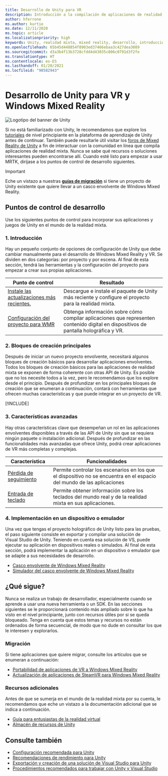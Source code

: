 ```yaml
---
title: Desarrollo de Unity para VR
description: Introducción a la compilación de aplicaciones de realidad mixta en Unity para VR y cascos envolventes de Windows Mixed Reality.
author: hferrone
ms.author: kurtie
ms.date: 12/11/2020
ms.topic: article
ms.localizationpriority: high
keywords: Unity, realidad mixta, mixed reality, desarrollo, introducción, nuevo proyecto, portabilidad, funcionalidad, cámara, simulación, emulación, documentación, casco de realidad mixta, casco de windows mixed reality, casco de realidad virtual, qué es la realidad virtual, qué es la realidad aumentada, MRTK, kit de herramientas de realidad mixta, entrada de voz, cámara localizable, emulador, Azure, tutoriales
ms.openlocfilehash: 65b45d448854f8903ed37466ebaa3c427dea3089
ms.sourcegitcommit: d3a3b4f13b3728cfdd4d43035c806c0791d3f2fe
ms.translationtype: HT
ms.contentlocale: es-ES
ms.lasthandoff: 01/20/2021
ms.locfileid: "98582943"
---
```

# <a name="unity-development-for-vr-and-windows-mixed-reality"></a>Desarrollo de Unity para VR y Windows Mixed Reality

![Logotipo del banner de Unity](../images/unity_logo_banner.png)

Si no está familiarizado con Unity, le recomendamos que explore los [tutoriales](https://unity3d.com/learn/tutorials) de nivel principiante en la plataforma de aprendizaje de Unity antes de continuar. También puede resultarle útil visitar los [foros de Mixed Reality de Unity](https://forum.unity3d.com/forums/hololens.102/) a fin de interactuar con la comunidad en línea que compila aplicaciones de realidad mixta. Nunca se sabe qué recursos o soluciones interesantes pueden encontrarse allí. Cuando esté listo para empezar a usar MRTK, diríjase a los puntos de control de desarrollo siguientes.

> [!IMPORTANT]
> Eche un vistazo a nuestras **[guías de migración](../porting-apps/porting-overview.md)** si tiene un proyecto de Unity existente que quiere llevar a un casco envolvente de Windows Mixed Reality. 

## <a name="development-checkpoints"></a>Puntos de control de desarrollo

Use los siguientes puntos de control para incorporar sus aplicaciones y juegos de Unity en el mundo de la realidad mixta. 

### <a name="1-getting-started"></a>1. Introducción

Hay un pequeño conjunto de opciones de configuración de Unity que debe cambiar manualmente para el desarrollo de Windows Mixed Reality y VR. Se dividen en dos categorías: por proyecto y por escena. Al final de esta sección, tendrá las herramientas y la configuración del proyecto para empezar a crear sus propias aplicaciones.

|  Punto de control  |  Resultado  |
| --- | --- |
| [Instale las actualizaciones más recientes.](../install-the-tools.md) | Descargue e instale el paquete de Unity más reciente y configure el proyecto para la realidad mixta. |
| [Configuración del proyecto para WMR](configure-unity-project.md) | Obtenga información sobre cómo compilar aplicaciones que representen contenido digital en dispositivos de pantalla holográfica y VR. |

### <a name="2-core-building-blocks"></a>2. Bloques de creación principales

Después de iniciar un nuevo proyecto envolvente, necesitará algunos bloques de creación básicos para desarrollar aplicaciones envolventes. Todos los bloques de creación básicos para las aplicaciones de realidad mixta se exponen de forma coherente con otras API de Unity. Es posible que no los necesite todos a la vez, pero le recomendamos que los explore desde el principio. Después de profundizar en los principales bloques de creación que se enumeran a continuación, contará con herramientas que ofrecen muchas características y que puede integrar en un proyecto de VR.

[!INCLUDE[](../includes/unity-building-blocks-wmr.md)]

### <a name="3-advanced-features"></a>3. Características avanzadas

Hay otras características clave que desempeñan un rol en las aplicaciones envolventes disponibles a través de las API de Unity sin que se requiera ningún paquete o instalación adicional. Después de profundizar en las funcionalidades más avanzadas que ofrece Unity, podrá crear aplicaciones de VR más completas y complejas.

|  Característica  |  Funcionalidades  |
| --- | --- |
| [Pérdida de seguimiento](tracking-loss-in-unity.md) | Permite controlar los escenarios en los que el dispositivo no se encuentra en el espacio del mundo de las aplicaciones |
| [Entrada de teclado](keyboard-input-in-unity.md) | Permite obtener información sobre los teclados del mundo real y de la realidad mixta en sus aplicaciones. |

### <a name="4-deploying-to-a-device-or-emulator"></a>4. Implementación en un dispositivo o emulador

Una vez que tengas el proyecto holográfico de Unity listo para las pruebas, el paso siguiente consiste en exportar y compilar una solución de Visual Studio de Unity. Teniendo en cuenta esa solución de VS, puede ejecutar su aplicación en dispositivos reales o simulados. Al final de esta sección, podrá implementar la aplicación en un dispositivo o emulador que se adapte a sus necesidades de desarrollo.

* [Casco envolvente de Windows Mixed Reality](../platform-capabilities-and-apis/using-visual-studio.md)
* [Simulador del casco envolvente de Windows Mixed Reality](../platform-capabilities-and-apis/using-the-windows-mixed-reality-simulator.md)

## <a name="whats-next"></a>¿Qué sigue?

Nunca se realiza un trabajo de desarrollador, especialmente cuando se aprende a usar una nueva herramienta o un SDK. En las secciones siguientes se le proporcionará contenido más ampliado sobre lo que ha visto en el nivel principiante, junto con recursos útiles por si se queda bloqueado. Tenga en cuenta que estos temas y recursos no están ordenados de forma secuencial, de modo que no dude en consultar los que le interesen y explorarlos.

### <a name="porting"></a>Migración

Si tiene aplicaciones que quiere migrar, consulte los artículos que se enumeran a continuación:

* [Portabilidad de aplicaciones de VR a Windows Mixed Reality](../porting-apps/porting-guides.md?tabs=project)
* [Actualización de aplicaciones de SteamVR para Windows Mixed Reality](../porting-apps/updating-your-steamvr-application-for-windows-mixed-reality.md)

### <a name="additional-resources"></a>Recursos adicionales

Antes de que se sumerja en el mundo de la realidad mixta por su cuenta, le recomendamos que eche un vistazo a la documentación adicional que se indica a continuación. 

* [Guía para entusiastas de la realidad virtual](/windows/mixed-reality/enthusiast-guide/vr-journey)
* [Almacén de recursos de Unity](https://www.assetstore.unity3d.com)

## <a name="see-also"></a>Consulte también 

* [Configuración recomendada para Unity](recommended-settings-for-unity.md)
* [Recomendaciones de rendimiento para Unity](performance-recommendations-for-unity.md)
* [Exportación y creación de una solución de Visual Studio para Unity](exporting-and-building-a-unity-visual-studio-solution.md)
* [Procedimientos recomendados para trabajar con Unity y Visual Studio](best-practices-for-working-with-unity-and-visual-studio.md)